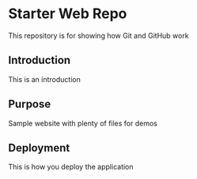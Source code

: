 # Starter Web Repo

This repository is for showing how Git and GitHub work

## Introduction

This is an introduction

## Purpose

Sample website with plenty of files for demos

## Deployment

This is how you deploy the application

